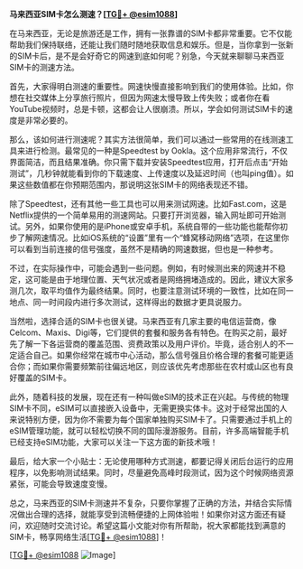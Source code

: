 **马来西亚SIM卡怎么测速？[[TG💪+ @esim1088](https://t.me/s/esim1088)]**

在马来西亚，无论是旅游还是工作，拥有一张靠谱的SIM卡都非常重要。它不仅能帮助我们保持联络，还能让我们随时随地获取信息和娱乐。但是，当你拿到一张新的SIM卡后，是不是会好奇它的网速到底如何呢？别急，今天就来聊聊马来西亚SIM卡的测速方法。

首先，大家得明白测速的重要性。网速快慢直接影响到我们的使用体验。比如，你想在社交媒体上分享旅行照片，但因为网速太慢导致上传失败；或者你在看YouTube视频时，总是卡顿，这都会让人很崩溃。所以，学会如何测试SIM卡的速度是非常必要的。

那么，该如何进行测速呢？其实方法很简单，我们可以通过一些常用的在线测速工具来进行检测。最常见的一种是Speedtest by Ookla。这个应用非常流行，不仅界面简洁，而且结果准确。你只需下载并安装Speedtest应用，打开后点击“开始测试”，几秒钟就能看到你的下载速度、上传速度以及延迟时间（也叫ping值）。如果这些数值都在你预期范围内，那说明这张SIM卡的网络表现还不错。

除了Speedtest，还有其他一些工具也可以用来测试网速。比如Fast.com，这是Netflix提供的一个简单易用的测速网站。只要打开浏览器，输入网址即可开始测试。另外，如果你使用的是iPhone或安卓手机，系统自带的一些功能也能帮你初步了解网速情况。比如iOS系统的“设置”里有一个“蜂窝移动网络”选项，在这里你可以看到当前连接的信号强度，虽然不是精确的网速数据，但也是一种参考。

不过，在实际操作中，可能会遇到一些问题。例如，有时候测出来的网速并不稳定，这可能是由于地理位置、天气状况或者是网络拥堵造成的。因此，建议大家多测几次，取平均值作为最终结果。同时，也要注意测试环境的一致性，比如在同一地点、同一时间段内进行多次测试，这样得出的数据才更具说服力。

当然啦，选择合适的SIM卡也很关键。马来西亚有几家主要的电信运营商，像Celcom、Maxis、Digi等，它们提供的套餐和服务各有特色。在购买之前，最好先了解一下各运营商的覆盖范围、资费政策以及用户评价。毕竟，适合别人的不一定适合自己。如果你经常在城市中心活动，那么信号强且价格合理的套餐可能更适合你；而如果你需要频繁前往偏远地区，则应该优先考虑那些在农村或山区也有良好覆盖的SIM卡。

此外，随着科技的发展，现在还有一种叫做eSIM的技术正在兴起。与传统的物理SIM卡不同，eSIM可以直接嵌入设备中，无需更换实体卡。这对于经常出国的人来说特别方便，因为你不需要为每个国家单独购买SIM卡了。只需要通过手机上的eSIM管理功能，就可以轻松切换不同的国际漫游服务。目前，许多高端智能手机已经支持eSIM功能，大家可以关注一下这方面的新技术哦！

最后，给大家一个小贴士：无论使用哪种方式测速，都要记得关闭后台运行的应用程序，以免影响测试结果。同时，尽量避免高峰时段测试，因为这个时候网络资源紧张，可能会导致速度变慢。

总之，马来西亚的SIM卡测速并不复杂，只要你掌握了正确的方法，并结合实际情况做出合理的选择，就能享受到流畅便捷的上网体验啦！如果你对这方面还有疑问，欢迎随时交流讨论。希望这篇小文能对你有所帮助，祝大家都能找到满意的SIM卡，畅享网络生活[[TG💪+ @esim1088](https://t.me/s/esim1088)]！

[[TG💪+ @esim1088](https://t.me/s/esim1088) ![Image](https://i.postimg.cc/4NQfJmqS/Snipaste-2025-05-13-00-14-12.png)]